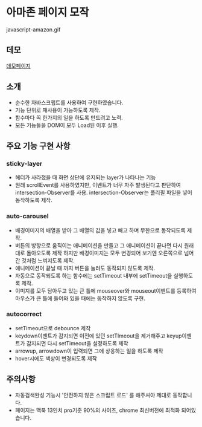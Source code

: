 # 아마존 페이지 모작

javascript-amazon.gif

## 데모

[데모페이지](http://htmlhead.github.io/javascript-amazon)

## 소개

- 순수한 자바스크립트를 사용하여 구현하였습니다.
- 기능 단위로 재사용이 가능하도록 제작.
- 함수마다 꼭 한가지의 일을 하도록 만드려고 노력.
- 모든 기능들을 DOM이 모두 Load된 이후 실행.

## 주요 기능 구현 사항

### sticky-layer

- 헤더가 사라졌을 때 화면 상단에 유지되는 layer가 나타나는 기능
- 원래 scrollEvent를 사용하였지만, 이벤트가 너무 자주 발생된다고 판단하여 intersection-Observer를 사용. intersection-Observer는 폴리필 파일을 넣어 동작하도록 제작.

### auto-carousel

- 배경이미지의 배열을 받아 그 배열의 값을 넣고 빼고 하며 무한으로 동작되도록 제작.
- 버튼의 방향으로 움직이는 애니메이션을 만들고 그 애니메이션이 끝나면 다시 원래대로 돌아오도록 제작 하지만 배경이미지는 모두 변경되어 보기엔 오른쪽으로 넘어간 것처럼 느껴지도록 제작.
- 애니메이션이 끝날 때 까지 버튼을 눌러도 동작되지 않도록 제작.
- 자동으로 동작되도록 하는 함수에는 setTimeout 내부에 setTimeout을 실행하도록 제작.
- 이미지를 모두 담아두고 있는 큰 틀에 mouseover와 mouseout이벤트를 등록하여 마우스가 큰 틀에 들어와 있을 때에는 동작하지 않도록 구현.

### autocorrect

- setTimeout으로 debounce 제작
- keydown이벤트가 감지되면 이전에 있던 setTImeout을 제거해주고 keyup이벤트가 감지되면 다시 setTimeout을 설정하도록 제작
- arrowup, arrowdown이 입력되면 그에 상응하는 일을 하도록 제작
- hover시에도 색상이 변경되도록 제작

## 주의사항

- 자동검색완성 기능시 '안전하지 않은 스크립트 로드' 를 해주셔야 제대로 동작합니다.
- 페이지는 맥북 13인치 pro기준 90%의 사이즈, chrome 최신버전에 최적화 되어있습니다.
